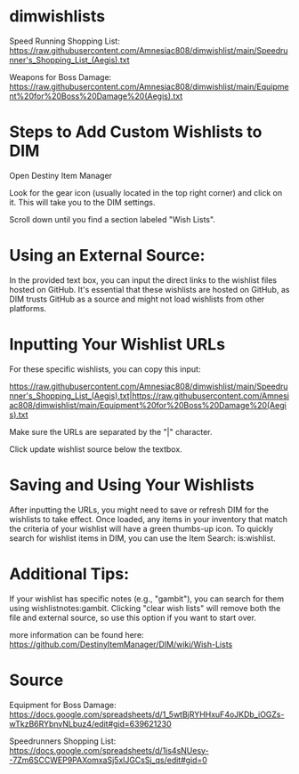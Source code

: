 # dimwishlists

Speed Running Shopping List:
https://raw.githubusercontent.com/Amnesiac808/dimwishlist/main/Speedrunner's_Shopping_List_(Aegis).txt

Weapons for Boss Damage:
https://raw.githubusercontent.com/Amnesiac808/dimwishlist/main/Equipment%20for%20Boss%20Damage%20(Aegis).txt


# Steps to Add Custom Wishlists to DIM

Open Destiny Item Manager

Look for the gear icon (usually located in the top right corner) and click on it. This will take you to the DIM settings.

Scroll down until you find a section labeled "Wish Lists".

# Using an External Source:

In the provided text box, you can input the direct links to the wishlist files hosted on GitHub.
It's essential that these wishlists are hosted on GitHub, as DIM trusts GitHub as a source and might not load wishlists from other platforms.

# Inputting Your Wishlist URLs

For these specific wishlists, you can copy this input:

https://raw.githubusercontent.com/Amnesiac808/dimwishlist/main/Speedrunner's_Shopping_List_(Aegis).txt|https://raw.githubusercontent.com/Amnesiac808/dimwishlist/main/Equipment%20for%20Boss%20Damage%20(Aegis).txt

Make sure the URLs are separated by the "|" character.

Click update wishlist source below the textbox.

# Saving and Using Your Wishlists

After inputting the URLs, you might need to save or refresh DIM for the wishlists to take effect.
Once loaded, any items in your inventory that match the criteria of your wishlist will have a green thumbs-up icon.
To quickly search for wishlist items in DIM, you can use the Item Search: is:wishlist.

# Additional Tips:

If your wishlist has specific notes (e.g., "gambit"), you can search for them using wishlistnotes:gambit.
Clicking "clear wish lists" will remove both the file and external source, so use this option if you want to start over.

more information can be found here:
https://github.com/DestinyItemManager/DIM/wiki/Wish-Lists

# Source

Equipment for Boss Damage:
https://docs.google.com/spreadsheets/d/1_5wtBjRYHHxuF4oJKDb_iOGZs-wTkzB6RYbnyNLbuz4/edit#gid=639621230

Speedrunners Shopping List:
https://docs.google.com/spreadsheets/d/1is4sNUesy--7Zm6SCCWEP9PAXomxaSj5xlJGCsSj_qs/edit#gid=0
